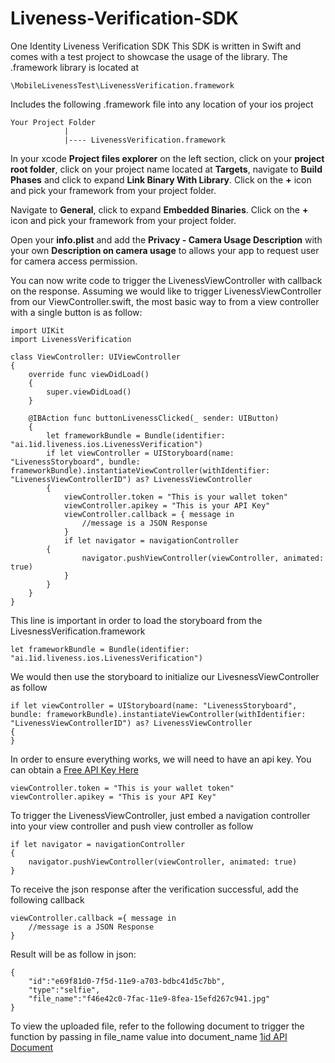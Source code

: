 # Liveness-Verification-SDK
One Identity Liveness Verification SDK
This SDK is written in Swift and comes with a test project to showcase the usage of the library. The .framework library is located at
```
\MobileLivenessTest\LivenessVerification.framework
```
Includes the following .framework file into any location of your ios project
```
Your Project Folder
            |
            |---- LivenessVerification.framework
```
In your xcode **Project files explorer** on the left section, click on your **project root folder**, click on your project name located at **Targets**, navigate to **Build Phases** and click to expand **Link Binary With Library**. Click on the **+** icon and pick your framework from your project folder. 

Navigate to **General**, click to expand **Embedded Binaries**. Click on the **+** icon and pick your framework from your project folder.

Open your **info.plist** and add the **Privacy - Camera Usage Description** with your own **Description on camera usage** to allows your app to request user for camera access permission.

You can now write code to trigger the LivenessViewController with callback on the response.
Assuming we would like to trigger LivenessViewController from our ViewController.swift, the most basic way to from a view controller with a single button is as follow:

```
import UIKit
import LivenessVerification

class ViewController: UIViewController
{
    override func viewDidLoad()
    {
        super.viewDidLoad()
    }

    @IBAction func buttonLivenessClicked(_ sender: UIButton)
    {
        let frameworkBundle = Bundle(identifier: "ai.1id.liveness.ios.LivenessVerification")        
        if let viewController = UIStoryboard(name: "LivenessStoryboard", bundle: frameworkBundle).instantiateViewController(withIdentifier: "LivenessViewControllerID") as? LivenessViewController
        {
            viewController.token = "This is your wallet token"
            viewController.apikey = "This is your API Key"
            viewController.callback = { message in
                //message is a JSON Response
            }
            if let navigator = navigationController
	    {
                navigator.pushViewController(viewController, animated: true)
            }
        }
    }
}
```
This line is important in order to load the storyboard from the LivesnessVerification.framework
```
let frameworkBundle = Bundle(identifier: "ai.1id.liveness.ios.LivenessVerification")        
```
We would then use the storyboard to initialize our LivesnessViewController as follow
```
if let viewController = UIStoryboard(name: "LivenessStoryboard", bundle: frameworkBundle).instantiateViewController(withIdentifier: "LivenessViewControllerID") as? LivenessViewController
{
}
```
In order to ensure everything works, we will need to have an api key. You can obtain a [Free API Key Here]("https://dev.1id.ai")
```
viewController.token = "This is your wallet token"
viewController.apikey = "This is your API Key"
```
To trigger the LivenessViewController, just embed a navigation controller into your view controller and push view controller as follow
```
if let navigator = navigationController
{
    navigator.pushViewController(viewController, animated: true)
}
```
To receive the json response after the verification successful, add the following callback
```
viewController.callback ={ message in
    //message is a JSON Response
}
```
Result will be as follow in json:
```
{
	"id":"e69f81d0-7f5d-11e9-a703-bdbc41d5c7bb",
	"type":"selfie",
	"file_name":"f46e42c0-7fac-11e9-8fea-15efd267c941.jpg"
}
```
To view the uploaded file, refer to the following document to trigger the function by passing in file_name value into document_name
[1id API Document](https://doc.1id.ai/#operation/view-upload)
